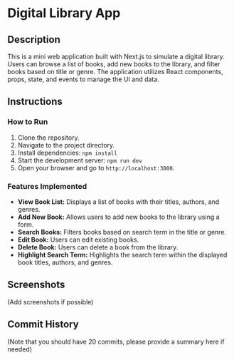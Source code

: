 # Digital Library App

## Description

This is a mini web application built with Next.js to simulate a digital library. Users can browse a list of books, add new books to the library, and filter books based on title or genre. The application utilizes React components, props, state, and events to manage the UI and data.

## Instructions

### How to Run

1.  Clone the repository.
2.  Navigate to the project directory.
3.  Install dependencies: `npm install`
4.  Start the development server: `npm run dev`
5.  Open your browser and go to `http://localhost:3000`.

### Features Implemented

*   **View Book List:** Displays a list of books with their titles, authors, and genres.
*   **Add New Book:** Allows users to add new books to the library using a form.
*   **Search Books:** Filters books based on search term in the title or genre.
*   **Edit Book:** Users can edit existing books.
*   **Delete Book:** Users can delete a book from the library.
*   **Highlight Search Term:** Highlights the search term within the displayed book titles, authors, and genres.

## Screenshots

(Add screenshots if possible)

## Commit History

(Note that you should have 20 commits, please provide a summary here if needed)